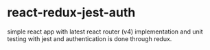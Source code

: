 # react-redux-jest-auth
simple react app with latest react router (v4)  implementation and unit testing with jest and authentication is done through redux. 
